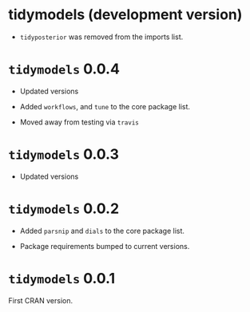 # tidymodels (development version)

 * `tidyposterior` was removed from the imports list. 

# `tidymodels` 0.0.4

 * Updated versions

 * Added `workflows`, and `tune` to the core package list. 

 * Moved away from testing via `travis`

# `tidymodels` 0.0.3

 * Updated versions

# `tidymodels` 0.0.2

 * Added  `parsnip` and `dials` to the core package list. 

 * Package requirements bumped to current versions.


# `tidymodels` 0.0.1

First CRAN version.



